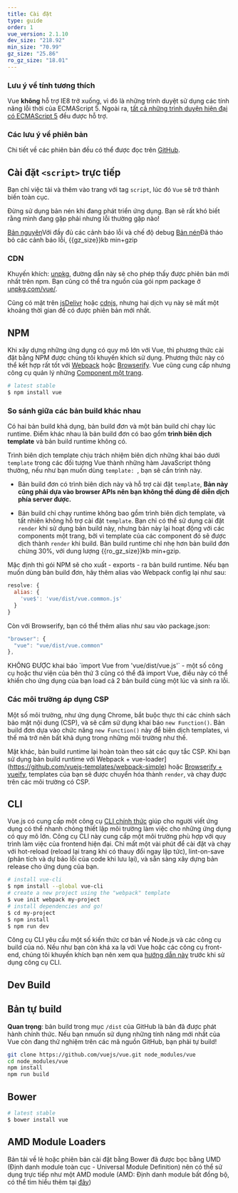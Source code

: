 ```yaml
---
title: Cài đặt
type: guide
order: 1
vue_version: 2.1.10
dev_size: "218.92"
min_size: "70.99"
gz_size: "25.86"
ro_gz_size: "18.01"
---
```


### Lưu ý về tính tương thích

Vue **không** hỗ trợ IE8 trở xuống, vì đó là những trình duyệt sử dụng các tính năng lỗi thời của ECMAScript 5. Ngoài ra, [tất cả những trình duyện hiện đại có ECMAScript 5](http://caniuse.com/#feat=es5) đều được hỗ trợ.

### Các lưu ý về phiên bản

Chi tiết về các phiên bản đều có thể được đọc trên [GitHub](https://github.com/vuejs/vue/releases).

## Cài đặt `<script>` trực tiếp

Bạn chỉ việc tải và thêm vào trang với tag `script`, lúc đó `Vue` sẽ trở thành biến toàn cục.

<p class="tip">Đừng sử dụng bản nén khi đang phát triển ứng dụng. Bạn sẽ rất khó biết rằng mình đang gặp phải nhưng lỗi thường gặp nào!</p>

<div id="downloads">
  <a class="button" href="/js/vue.js" download>Bản nguyên</a><span class="light info">Với đầy đủ các cảnh báo lỗi và chế độ debug</span>
  <a class="button" href="/js/vue.min.js" download>Bản nén</a><span class="light info">Đã tháo bỏ các cảnh báo lỗi, {{gz_size}}kb min+gzip</span>
</div>

### CDN

Khuyến khích: [unpkg](https://unpkg.com/vue/dist/vue.js), đường dẫn này sẽ cho phép thấy được phiên bản mới nhất trên npm. Bạn cũng có thể tra nguồn của gói npm package ở [unpkg.com/vue/](https://unpkg.com/vue/).

Cũng có mặt trên [jsDelivr](//cdn.jsdelivr.net/vue/latest/vue.js) hoặc [cdnjs](//cdnjs.cloudflare.com/ajax/libs/vue/{{vue_version}}/vue.js), nhưng hai dịch vụ này sẽ mất một khoảng thời gian để có được phiên bản mới nhất.

## NPM

Khi xây dựng những ứng dụng có quy mô lớn với Vue, thì phương thức cài đặt bằng NPM được chúng tôi khuyến khích sử dụng. Phương thức này có thể kết hợp rất tốt với [Webpack](https://webpack.js.org/) hoặc [Browserify](http://browserify.org/). Vue cũng cung cấp nhưng công cụ quản lý những [Component một trang](single-file-components.html).

``` bash
# latest stable
$ npm install vue
```

### So sánh giữa các bản build khác nhau

Có hai bản build khả dụng, bản build đơn và một bản build chỉ chạy lúc runtime. Điểm khác nhau là bản build đơn có bao gồm **trình biên dịch template** và bản build runtime không có.

Trình biên dịch template chịu trách nhiệm biên dịch những khai báo dưới `template` trong các đối tượng Vue thành những hàm JavaScript thông thường, nếu như bạn muốn dùng `template: `, bạn sẽ cần trình này.

- Bản build đơn có trình biên dịch này và hỗ trợ cài đặt `template`, **Bản này cũng phải dựa vào browser APIs nên bạn không thể dùng để diễn dịch phía server được.**

- Bản build chỉ chạy runtime không bao gồm trình biên dịch template, và tất nhiên không hỗ trợ cài đặt `template`. Bạn chỉ có thể sử dụng cài đặt `render` khi sử dụng bản build này, nhưng bản này lại hoạt động với các components một trang, bởi vì template của các component đó sẽ được dịch thành `render` khi build. Bản build runtime chỉ nhẹ hơn bản build đơn chừng 30%, với dung lượng {{ro_gz_size}}kb min+gzip.

Mặc định thì gói NPM sẽ cho xuất - exports - ra bản build runtime. Nếu bạn muốn dùng bản build đơn, hãy thêm alias vào Webpack config lại như sau:
``` js
resolve: {
  alias: {
    'vue$': 'vue/dist/vue.common.js'
  }
}
```

Còn với Browserify, bạn có thể thêm alias như sau vào package.json:
``` js
"browser": {
  "vue": "vue/dist/vue.common"
},
```

<p class="tip">KHÔNG ĐƯỢC khai báo `import Vue from 'vue/dist/vue.js'` - một số công cụ hoặc thư viện của bên thứ 3 cũng có thể đã import Vue, điều này có thể khiến cho ứng dụng của bạn load cả 2 bản build cùng một lúc và sinh ra lỗi.</p>

### Các môi trường áp dụng CSP

Một số môi trường, như ứng dụng Chrome, bắt buộc thực thi các chính sách bảo mật nội dung (CSP), và sẽ cấm sử dụng khai báo `new Function()`. Bản build đơn dựa vào chức năng `new Function()` này để biên dịch templates, vì thế mà trở nên bất khả dụng trong những môi trường như thế.

Mặt khác, bản build runtime lại hoàn toàn theo sát các quy tắc CSP. Khi bạn sử dụng bản build runtime với Webpack + vue-loader](https://github.com/vuejs-templates/webpack-simple) hoặc [Browserify + vueify](https://github.com/vuejs-templates/browserify-simple), templates của bạn sẽ được chuyển hóa thành `render`, và chạy được trên các môi trường có CSP.

## CLI

Vue.js có cung cấp một công cụ [CLI chính thức](https://github.com/vuejs/vue-cli) giúp cho người viết ứng dụng có thể nhanh chóng thiết lập môi trường làm việc cho những ứng dụng có quy mô lớn. Công cụ CLI này cung cấp một môi trường phù hợp với quy trình làm việc của frontend hiện đại. Chỉ mất một vài phút để cài đặt và chạy với hot-reload (reload lại trang khi có thauy đổi ngay lập tức), lint-on-save (phân tích và dự báo lỗi của code khi lưu lại), và sẵn sàng xây dựng bản release cho ứng dụng của bạn.

``` bash
# install vue-cli
$ npm install --global vue-cli
# create a new project using the "webpack" template
$ vue init webpack my-project
# install dependencies and go!
$ cd my-project
$ npm install
$ npm run dev
```
<p class="tip">Công cụ CLI yêu cầu một số kiến thức cơ bản về Node.js và các công cụ build của nó. Nếu như bạn còn khá xa lạ với Vue hoặc các công cụ front-end, chúng tôi khuyến khích bạn nên xem qua <a href="./">hướng dẫn này</a> trước khi sử dụng công cụ CLI.</p>

## Dev Build
## Bản tự build

**Quan trọng**: bản build trong mục `/dist` của GitHub là bản đã được phát hành chính thức. Nếu bạn nmuốn sử dụng những tính năng mới nhất của Vue còn đang thử nghiệm trên các mã nguồn GitHub, bạn phải tự build!
``` bash
git clone https://github.com/vuejs/vue.git node_modules/vue
cd node_modules/vue
npm install
npm run build
```

## Bower

``` bash
# latest stable
$ bower install vue
```

## AMD Module Loaders

Bản tải về lẻ hoặc phiên bản cài đặt bằng Bower đã được bọc bằng UMD (Định danh module toàn cục - Universal Module Definition) nên có thể sử dụng trực tiếp như một AMD module (AMD: Định danh module bất đồng bộ, có thể tìm hiểu thêm tại [đây](https://en.wikipedia.org/wiki/Asynchronous_module_definition))
